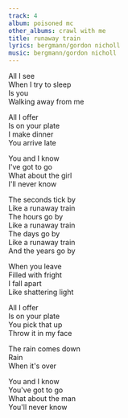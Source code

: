 ```yaml
---
track: 4
album: poisoned mc
other_albums: crawl with me
title: runaway train
lyrics: bergmann/gordon nicholl
music: bergmann/gordon nicholl
---
```

All I see  
When I try to sleep  
Is you  
Walking away from me  
  
All I offer  
Is on your plate  
I make dinner  
You arrive late  
  
You and I know  
I've got to go  
What about the girl  
I'll never know  
  
The seconds tick by  
Like a runaway train  
The hours go by  
Like a runaway train  
The days go by  
Like a runaway train  
And the years go by  
  
When you leave  
Filled with fright  
I fall apart  
Like shattering light  
  
All I offer  
Is on your plate  
You pick that up  
Throw it in my face  
  
The rain comes down  
Rain  
When it's over  
  
You and I know  
You've got to go  
What about the man  
You'll never know  

